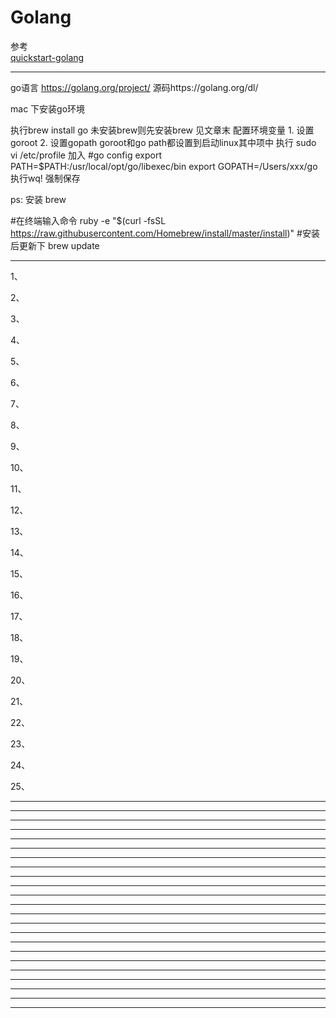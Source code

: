 # Golang

参考  
[quickstart-golang](https://github.com/youngzil/quickstart-golang)

---------------------------------------------------------------------------------------------------------------------  
go语言
https://golang.org/project/
源码https://golang.org/dl/

mac 下安装go环境

执行brew install go 未安装brew则先安装brew 见文章末
配置环境变量 1. 设置goroot 2. 设置gopath
goroot和go path都设置到启动linux其中项中
执行 sudo vi /etc/profile 加入
#go config
export PATH=$PATH:/usr/local/opt/go/libexec/bin
export GOPATH=/Users/xxx/go
执行wq! 强制保存

ps: 安装 brew

#在终端输入命令
ruby -e "$(curl -fsSL https://raw.githubusercontent.com/Homebrew/install/master/install)"
#安装后更新下
brew update

---------------------------------------------------------------------------------------------------------------------  

1、  
  
  
2、  
  
  
3、  
  
  
4、  
  
  
5、  
  
  
6、  
  
  
7、  
  
  
8、  
  
  
9、  
  
  
10、  
  
  
11、  
  
  
12、  
  
  
13、  
  
  
14、  
  
  
15、  
  
  
16、  
  
  
17、  
  
  
18、  
  
  
19、  
  
  
20、  
  
  
21、  
  
  
22、  
  
  
23、  
  
  
24、  
  
  
25、  
  
  
  
  
  
  
  
  
  
  
  
  
  
  
---------------------------------------------------------------------------------------------------------------------  
  
---------------------------------------------------------------------------------------------------------------------  
  
---------------------------------------------------------------------------------------------------------------------  
  
---------------------------------------------------------------------------------------------------------------------  
  
---------------------------------------------------------------------------------------------------------------------  
  
---------------------------------------------------------------------------------------------------------------------  
  
---------------------------------------------------------------------------------------------------------------------  
  
---------------------------------------------------------------------------------------------------------------------  
  
---------------------------------------------------------------------------------------------------------------------  
  
---------------------------------------------------------------------------------------------------------------------  
  
---------------------------------------------------------------------------------------------------------------------  
  
---------------------------------------------------------------------------------------------------------------------  
  
---------------------------------------------------------------------------------------------------------------------  
  
---------------------------------------------------------------------------------------------------------------------  
  
---------------------------------------------------------------------------------------------------------------------  
  
---------------------------------------------------------------------------------------------------------------------  
  
---------------------------------------------------------------------------------------------------------------------  
  
---------------------------------------------------------------------------------------------------------------------  
  
---------------------------------------------------------------------------------------------------------------------  
  
---------------------------------------------------------------------------------------------------------------------  
  
---------------------------------------------------------------------------------------------------------------------  
  
---------------------------------------------------------------------------------------------------------------------  
  
---------------------------------------------------------------------------------------------------------------------  
  
  
  
  
  
  
  
  
